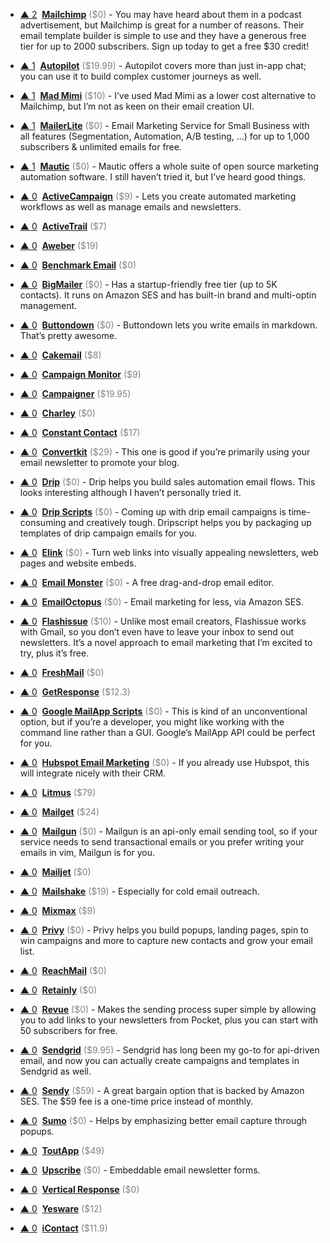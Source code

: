 - <a href="#vote-form" class="vote-link" rel="modal:open" id="recyXAwtc5kTpnPxc">&#x25B2; <span class="count">2</span></a> &nbsp;**[Mailchimp](http://eepurl.com/cMDrn5)** <span style="color: grey;">($0)</span> - You may have heard about them in a podcast advertisement, but Mailchimp is great for a number of reasons. Their email template builder is simple to use and they have a generous free tier for up to 2000 subscribers. Sign up today to get a free $30 credit!

- <a href="#vote-form" class="vote-link" rel="modal:open" id="rec6SRq2RKoghWo9j">&#x25B2; <span class="count">1</span></a> &nbsp;**[Autopilot](https://autopilothq.com/)** <span style="color: grey;">($19.99)</span> - Autopilot covers more than just in-app chat; you can use it to build complex customer journeys as well.

- <a href="#vote-form" class="vote-link" rel="modal:open" id="rec0qQJE65AvhEsru">&#x25B2; <span class="count">1</span></a> &nbsp;**[Mad Mimi](https://madmimi.com/)** <span style="color: grey;">($10)</span> - I’ve used Mad Mimi as a lower cost alternative to Mailchimp, but I’m not as keen on their email creation UI.

- <a href="#vote-form" class="vote-link" rel="modal:open" id="recC3Azor0k529lbO">&#x25B2; <span class="count">1</span></a> &nbsp;**[MailerLite](https://www.mailerlite.com)** <span style="color: grey;">($0)</span> - Email Marketing Service for Small Business with all features (Segmentation, Automation, A/B testing, ...) for up to 1,000 subscribers & unlimited emails for free.

- <a href="#vote-form" class="vote-link" rel="modal:open" id="rec5zrdE6hjzog5Te">&#x25B2; <span class="count">1</span></a> &nbsp;**[Mautic](https://www.mautic.org/)** <span style="color: grey;">($0)</span> - Mautic offers a whole suite of open source marketing automation software. I still haven’t tried it, but I’ve heard good things.

- <a href="#vote-form" class="vote-link" rel="modal:open" id="recKOUIIXnFNc6a3J">&#x25B2; <span class="count">0</span></a> &nbsp;**[ActiveCampaign](http://www.activecampaign.com/)** <span style="color: grey;">($9)</span> - Lets you create automated marketing workflows as well as manage emails and newsletters.

- <a href="#vote-form" class="vote-link" rel="modal:open" id="reccjnAOHhW9MJfX1">&#x25B2; <span class="count">0</span></a> &nbsp;**[ActiveTrail](https://www.activetrail.com/email_marketing_software/)** <span style="color: grey;">($7)</span>

- <a href="#vote-form" class="vote-link" rel="modal:open" id="recEyemzEvkDxgdJy">&#x25B2; <span class="count">0</span></a> &nbsp;**[Aweber](https://www.aweber.com/)** <span style="color: grey;">($19)</span>

- <a href="#vote-form" class="vote-link" rel="modal:open" id="recXrTMtYBNmA80IY">&#x25B2; <span class="count">0</span></a> &nbsp;**[Benchmark Email](https://www.benchmarkemail.com/)** <span style="color: grey;">($0)</span>

- <a href="#vote-form" class="vote-link" rel="modal:open" id="recvoC1mZz97lMhZK">&#x25B2; <span class="count">0</span></a> &nbsp;**[BigMailer](https://www.bigmailer.io/)** <span style="color: grey;">($0)</span> - Has a startup-friendly free tier (up to 5K contacts). It runs on Amazon SES and has built-in brand and multi-optin management.

- <a href="#vote-form" class="vote-link" rel="modal:open" id="rec0Pms7e5Fjgm9II">&#x25B2; <span class="count">0</span></a> &nbsp;**[Buttondown](https://buttondown.email/)** <span style="color: grey;">($0)</span> - Buttondown lets you write emails in markdown. That’s pretty awesome.

- <a href="#vote-form" class="vote-link" rel="modal:open" id="recSaX0ClEgUu6wch">&#x25B2; <span class="count">0</span></a> &nbsp;**[Cakemail](https://www.cakemail.com/)** <span style="color: grey;">($8)</span>

- <a href="#vote-form" class="vote-link" rel="modal:open" id="recP5IanlPzgdDgHd">&#x25B2; <span class="count">0</span></a> &nbsp;**[Campaign Monitor](https://www.campaignmonitor.com/c/)** <span style="color: grey;">($9)</span>

- <a href="#vote-form" class="vote-link" rel="modal:open" id="rec0DYoSN0A9D8Y12">&#x25B2; <span class="count">0</span></a> &nbsp;**[Campaigner](http://www.campaigner.com/)** <span style="color: grey;">($19.95)</span>

- <a href="#vote-form" class="vote-link" rel="modal:open" id="recDBw6oIDn7DraLi">&#x25B2; <span class="count">0</span></a> &nbsp;**[Charley](https://charley.io/)** <span style="color: grey;">($0)</span>

- <a href="#vote-form" class="vote-link" rel="modal:open" id="receoXAvZxRqmlx36">&#x25B2; <span class="count">0</span></a> &nbsp;**[Constant Contact](https://www.constantcontact.com/home/signup.jsp)** <span style="color: grey;">($17)</span>

- <a href="#vote-form" class="vote-link" rel="modal:open" id="recxwvx8hgtkqEwZ4">&#x25B2; <span class="count">0</span></a> &nbsp;**[Convertkit](https://convertkit.com/)** <span style="color: grey;">($29)</span> - This one is good if you’re primarily using your email newsletter to promote your blog.

- <a href="#vote-form" class="vote-link" rel="modal:open" id="recTwQVuuNtU7hmg3">&#x25B2; <span class="count">0</span></a> &nbsp;**[Drip](https://www.drip.co/)** <span style="color: grey;">($0)</span> - Drip helps you build sales automation email flows. This looks interesting although I haven’t personally tried it.

- <a href="#vote-form" class="vote-link" rel="modal:open" id="recz785Y0I9IRxebU">&#x25B2; <span class="count">0</span></a> &nbsp;**[Drip Scripts](https://dripscripts.com/)** <span style="color: grey;">($0)</span> - Coming up with drip email campaigns is time-consuming and creatively tough. Dripscript helps you by packaging up templates of drip campaign emails for you.

- <a href="#vote-form" class="vote-link" rel="modal:open" id="recHzFGbNs7KBO3Nk">&#x25B2; <span class="count">0</span></a> &nbsp;**[Elink](https://elink.io/)** <span style="color: grey;">($0)</span> - Turn web links into visually appealing newsletters, web pages and website embeds.

- <a href="#vote-form" class="vote-link" rel="modal:open" id="recSvrLTdibmcKYmm">&#x25B2; <span class="count">0</span></a> &nbsp;**[Email Monster](https://emailmonster.io/)** <span style="color: grey;">($0)</span> - A free drag-and-drop email editor.

- <a href="#vote-form" class="vote-link" rel="modal:open" id="recjYFBRLYuD7HBGm">&#x25B2; <span class="count">0</span></a> &nbsp;**[EmailOctopus](https://emailoctopus.com)** <span style="color: grey;">($0)</span> - Email marketing for less, via Amazon SES.

- <a href="#vote-form" class="vote-link" rel="modal:open" id="reca3vPkBnCC6U418">&#x25B2; <span class="count">0</span></a> &nbsp;**[Flashissue](https://www.flashissue.com/)** <span style="color: grey;">($10)</span> - Unlike most email creators, Flashissue works with Gmail, so you don’t even have to leave your inbox to send out newsletters. It’s a novel approach to email marketing that I’m excited to try, plus it’s free.

- <a href="#vote-form" class="vote-link" rel="modal:open" id="recSIh7qpuir0t2Ug">&#x25B2; <span class="count">0</span></a> &nbsp;**[FreshMail](https://freshmail.com/)** <span style="color: grey;">($0)</span>

- <a href="#vote-form" class="vote-link" rel="modal:open" id="recGr1kJPco1EnYvM">&#x25B2; <span class="count">0</span></a> &nbsp;**[GetResponse](https://www.getresponse.com/)** <span style="color: grey;">($12.3)</span>

- <a href="#vote-form" class="vote-link" rel="modal:open" id="recXkuVXvpY0AqhuY">&#x25B2; <span class="count">0</span></a> &nbsp;**[Google MailApp Scripts](https://developers.google.com/apps-script/reference/mail/mail-app)** <span style="color: grey;">($0)</span> - This is kind of an unconventional option, but if you’re a developer, you might like working with the command line rather than a GUI. Google’s MailApp API could be perfect for you.

- <a href="#vote-form" class="vote-link" rel="modal:open" id="recUJ9oikho2rEkAZ">&#x25B2; <span class="count">0</span></a> &nbsp;**[Hubspot Email Marketing](https://www.hubspot.com/products/marketing/email)** <span style="color: grey;">($0)</span> - If you already use Hubspot, this will integrate nicely with their CRM.

- <a href="#vote-form" class="vote-link" rel="modal:open" id="recjxxjD8Oll9WwIa">&#x25B2; <span class="count">0</span></a> &nbsp;**[Litmus](http://litmus.com/)** <span style="color: grey;">($79)</span>

- <a href="#vote-form" class="vote-link" rel="modal:open" id="recd6D33LHI61ATPl">&#x25B2; <span class="count">0</span></a> &nbsp;**[Mailget](https://www.formget.com/mailget-app/)** <span style="color: grey;">($24)</span>

- <a href="#vote-form" class="vote-link" rel="modal:open" id="rec5RqpAbMhjU2LsB">&#x25B2; <span class="count">0</span></a> &nbsp;**[Mailgun](https://www.mailgun.com/)** <span style="color: grey;">($0)</span> - Mailgun is an api-only email sending tool, so if your service needs to send transactional emails or you prefer writing your emails in vim, Mailgun is for you.

- <a href="#vote-form" class="vote-link" rel="modal:open" id="recDcsjhx3wufHtLS">&#x25B2; <span class="count">0</span></a> &nbsp;**[Mailjet](https://www.mailjet.com/)** <span style="color: grey;">($0)</span>

- <a href="#vote-form" class="vote-link" rel="modal:open" id="rec97yCoxz2stwwbQ">&#x25B2; <span class="count">0</span></a> &nbsp;**[Mailshake](https://mailshake.com/)** <span style="color: grey;">($19)</span> - Especially for cold email outreach.

- <a href="#vote-form" class="vote-link" rel="modal:open" id="recEIX1Uxtm9w47PD">&#x25B2; <span class="count">0</span></a> &nbsp;**[Mixmax](https://mixmax.com/)** <span style="color: grey;">($9)</span>

- <a href="#vote-form" class="vote-link" rel="modal:open" id="recU25eP0Xmdoi01K">&#x25B2; <span class="count">0</span></a> &nbsp;**[Privy](https://privy.com/)** <span style="color: grey;">($0)</span> - Privy helps you build popups, landing pages, spin to win campaigns and more to capture new contacts and grow your email list.

- <a href="#vote-form" class="vote-link" rel="modal:open" id="reccCaR429OO6M1wv">&#x25B2; <span class="count">0</span></a> &nbsp;**[ReachMail](https://www.reachmail.net/)** <span style="color: grey;">($0)</span>

- <a href="#vote-form" class="vote-link" rel="modal:open" id="recNYt9xG0roJDjDk">&#x25B2; <span class="count">0</span></a> &nbsp;**[Retainly](https://retainly.co/)** <span style="color: grey;">($0)</span>

- <a href="#vote-form" class="vote-link" rel="modal:open" id="recQQqPHBF8bHPoeD">&#x25B2; <span class="count">0</span></a> &nbsp;**[Revue](https://www.getrevue.co/)** <span style="color: grey;">($0)</span> - Makes the sending process super simple by allowing you to add links to your newsletters from Pocket, plus you can start with 50 subscribers for free.

- <a href="#vote-form" class="vote-link" rel="modal:open" id="recjth6ctjNZj95t2">&#x25B2; <span class="count">0</span></a> &nbsp;**[Sendgrid](https://sendgrid.com/)** <span style="color: grey;">($9.95)</span> - Sendgrid has long been my go-to for api-driven email, and now you can actually create campaigns and templates in Sendgrid as well.

- <a href="#vote-form" class="vote-link" rel="modal:open" id="recWzhOAiDAzgXWCm">&#x25B2; <span class="count">0</span></a> &nbsp;**[Sendy](https://sendy.co/)** <span style="color: grey;">($59)</span> - A great bargain option that is backed by Amazon SES. The $59 fee is a one-time price instead of monthly.

- <a href="#vote-form" class="vote-link" rel="modal:open" id="recLWk4BRkY0ENl6K">&#x25B2; <span class="count">0</span></a> &nbsp;**[Sumo](https://sumo.com/)** <span style="color: grey;">($0)</span> - Helps by emphasizing better email capture through popups.

- <a href="#vote-form" class="vote-link" rel="modal:open" id="recMl41xIIHdGMBtN">&#x25B2; <span class="count">0</span></a> &nbsp;**[ToutApp](https://www1.toutapp.com/)** <span style="color: grey;">($49)</span>

- <a href="#vote-form" class="vote-link" rel="modal:open" id="recnFS7KHig7rPXip">&#x25B2; <span class="count">0</span></a> &nbsp;**[Upscribe](https://upscri.be)** <span style="color: grey;">($0)</span> - Embeddable email newsletter forms.

- <a href="#vote-form" class="vote-link" rel="modal:open" id="rec6UQ395eXAY78Vq">&#x25B2; <span class="count">0</span></a> &nbsp;**[Vertical Response](http://www.verticalresponse.com/)** <span style="color: grey;">($0)</span>

- <a href="#vote-form" class="vote-link" rel="modal:open" id="reclDekWSB9fv5gMG">&#x25B2; <span class="count">0</span></a> &nbsp;**[Yesware](http://www.yesware.com/)** <span style="color: grey;">($12)</span>

- <a href="#vote-form" class="vote-link" rel="modal:open" id="recmmNAtGqKwa8dbm">&#x25B2; <span class="count">0</span></a> &nbsp;**[iContact](https://www.icontact.com/)** <span style="color: grey;">($11.9)</span>

